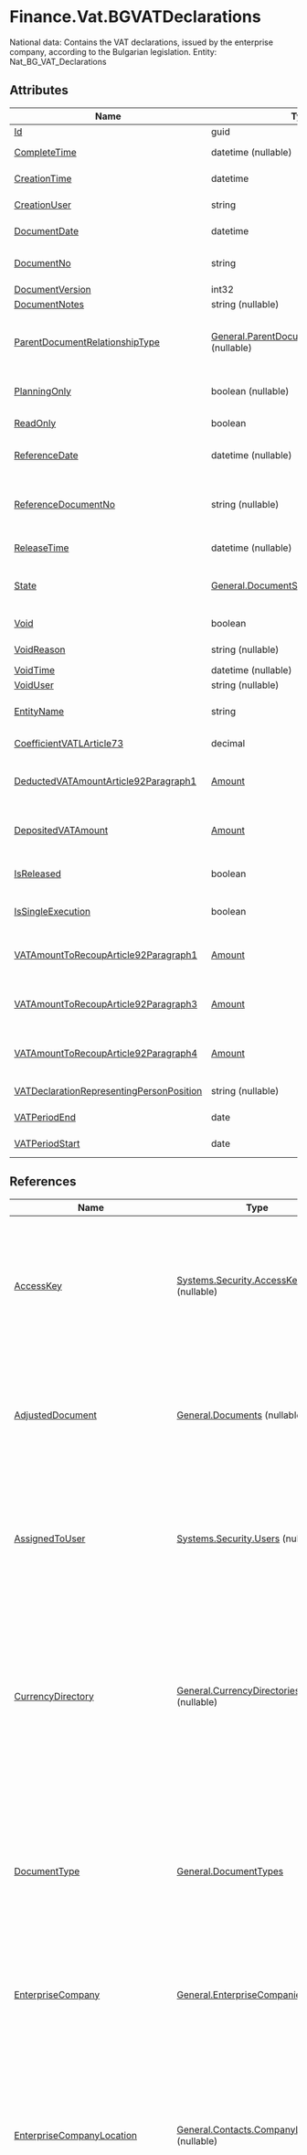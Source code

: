 # Finance.Vat.BGVATDeclarations

National data: Contains the VAT declarations, issued by the enterprise company, according to the Bulgarian legislation. Entity: Nat_BG_VAT_Declarations

## Attributes

| Name | Type | Description |
| ---- | ---- | --- |
| [Id](Finance.Vat.BGVATDeclarations.md#Id) | guid |  
| [CompleteTime](Finance.Vat.BGVATDeclarations.md#CompleteTime) | datetime (nullable) | Exact time, when the document was last completed[Filter(ge;le)] 
| [CreationTime](Finance.Vat.BGVATDeclarations.md#CreationTime) | datetime | Date/Time when the document was created [Required][Filter(ge;le)] 
| [CreationUser](Finance.Vat.BGVATDeclarations.md#CreationUser) | string | The login name of the user, who created the document [Required][Filter(like)] 
| [DocumentDate](Finance.Vat.BGVATDeclarations.md#DocumentDate) | datetime | The date on which the document was issued [Required][Filter(eq;ge;le)][ORD] 
| [DocumentNo](Finance.Vat.BGVATDeclarations.md#DocumentNo) | string | Document number, unique within Document_Type_Id [Required][Filter(eq;like)][ORD] 
| [DocumentVersion](Finance.Vat.BGVATDeclarations.md#DocumentVersion) | int32 | [Filter(eq;ge;le)] 
| [DocumentNotes](Finance.Vat.BGVATDeclarations.md#DocumentNotes) | string (nullable) | Notes for this Document 
| [ParentDocumentRelationshipType](Finance.Vat.BGVATDeclarations.md#ParentDocumentRelationshipType) | [General.ParentDocumentRelationshipType](Finance.Vat.BGVATDeclarations.md#ParentDocumentRelationshipType) (nullable) | Type of relationship between the current document and the parent document(s). Affects the constraints for execution/completion for the documents. Possible values: 'S' = 'Subtask', 'N' = 'Next task'. 
| [PlanningOnly](Finance.Vat.BGVATDeclarations.md#PlanningOnly) | boolean (nullable) | Indicates that the document is used only for planning (and as consequence its state cannot be greater than Planned) [Required] 
| [ReadOnly](Finance.Vat.BGVATDeclarations.md#ReadOnly) | boolean | True - the document is read only; false - the document is not read only [Required] 
| [ReferenceDate](Finance.Vat.BGVATDeclarations.md#ReferenceDate) | datetime (nullable) | The date to which this document refers, i.e. when the action really occurred. If null, Document_Date is taken [Filter(ge;le)] 
| [ReferenceDocumentNo](Finance.Vat.BGVATDeclarations.md#ReferenceDocumentNo) | string (nullable) | The number of the document (issued by the other party), which was the reason for the creation of the current document. The numebr should be unique within the party documents [Filter(eq;like)] 
| [ReleaseTime](Finance.Vat.BGVATDeclarations.md#ReleaseTime) | datetime (nullable) | Exact time, when the document was first released [Filter(ge;le)] 
| [State](Finance.Vat.BGVATDeclarations.md#State) | [General.DocumentState](Finance.Vat.BGVATDeclarations.md#State) | 0=New;5=Corrective;10=Computer Planned;20=Human Planned;30=Released;40=Completed;50=Closed [Required][Filter(eq;ge;le)] 
| [Void](Finance.Vat.BGVATDeclarations.md#Void) | boolean | True if the document is null and void [Required][Filter(eq)] 
| [VoidReason](Finance.Vat.BGVATDeclarations.md#VoidReason) | string (nullable) | Reason for voiding the document, entered by the user 
| [VoidTime](Finance.Vat.BGVATDeclarations.md#VoidTime) | datetime (nullable) | Date/time when the document has become void 
| [VoidUser](Finance.Vat.BGVATDeclarations.md#VoidUser) | string (nullable) | The user who voided the document 
| [EntityName](Finance.Vat.BGVATDeclarations.md#EntityName) | string | The entity name of the document equal to the entity name of the document type.[Filter(eq)] [ORD] 
| [CoefficientVATLArticle73](Finance.Vat.BGVATDeclarations.md#CoefficientVATLArticle73) | decimal | Field 01 - 33 from the declaration. Must be between 0.00 and 1.00. [Required] [Default(0)] 
| [DeductedVATAmountArticle92Paragraph1](Finance.Vat.BGVATDeclarations.md#DeductedVATAmountArticle92Paragraph1) | [Amount](../data-types/Amount.md) | Field 01 - 70 from the declaration. Amounts are in base currency. Must be greater than 0.00. [Currency: EnterpriseCompany.BaseCurrency] [Required] [Default(0)] 
| [DepositedVATAmount](Finance.Vat.BGVATDeclarations.md#DepositedVATAmount) | [Amount](../data-types/Amount.md) | Field 01 - 71 from the declaration. Amounts are in base currency. Must be greater than 0.00. [Currency: EnterpriseCompany.BaseCurrency] [Required] [Default(0)] 
| [IsReleased](Finance.Vat.BGVATDeclarations.md#IsReleased) | boolean | True if the document is not void and its state is released or greater. [Required] [Default(false)] [Filter(eq)] [ReadOnly] 
| [IsSingleExecution](Finance.Vat.BGVATDeclarations.md#IsSingleExecution) | boolean | Specifies whether the document is a single execution of its order document. [Required] [Default(false)] [Filter(eq)] [ReadOnly] 
| [VATAmountToRecoupArticle92Paragraph1](Finance.Vat.BGVATDeclarations.md#VATAmountToRecoupArticle92Paragraph1) | [Amount](../data-types/Amount.md) | Field 01 - 80 from the declaration. Amounts are in base currency. Must be greater than 0.00. [Currency: EnterpriseCompany.BaseCurrency] [Required] [Default(0)] 
| [VATAmountToRecoupArticle92Paragraph3](Finance.Vat.BGVATDeclarations.md#VATAmountToRecoupArticle92Paragraph3) | [Amount](../data-types/Amount.md) | Field 01 - 81 from the declaration. Amounts are in base currency. Must be greater than 0.00. [Currency: EnterpriseCompany.BaseCurrency] [Required] [Default(0)] 
| [VATAmountToRecoupArticle92Paragraph4](Finance.Vat.BGVATDeclarations.md#VATAmountToRecoupArticle92Paragraph4) | [Amount](../data-types/Amount.md) | Field 01 - 82 from the declaration. Amounts are in base currency. Must be greater than 0.00. [Currency: EnterpriseCompany.BaseCurrency] [Required] [Default(0)] 
| [VATDeclarationRepresentingPersonPosition](Finance.Vat.BGVATDeclarations.md#VATDeclarationRepresentingPersonPosition) | string (nullable) | Position of the representing person for the purposes of submitting of VAT declarations. 
| [VATPeriodEnd](Finance.Vat.BGVATDeclarations.md#VATPeriodEnd) | date | End date of the period fot which the VAT declaration is made. [Required] [Filter(ge;le)] 
| [VATPeriodStart](Finance.Vat.BGVATDeclarations.md#VATPeriodStart) | date | Start date of the period fot which the VAT declaration is made. [Required] [Filter(ge;le)] 

## References

| Name | Type | Description |
| ---- | ---- | --- |
| [AccessKey](Finance.Vat.BGVATDeclarations.md#AccessKey) | [Systems.Security.AccessKeys](Systems.Security.AccessKeys.md) (nullable) | The access key, containing the user permissions for this document. null means that all users have unlimited permissions |
| [AdjustedDocument](Finance.Vat.BGVATDeclarations.md#AdjustedDocument) | [General.Documents](General.Documents.md) (nullable) | The primary document, which the current document adjusts. null when this is not an adjustment document |
| [AssignedToUser](Finance.Vat.BGVATDeclarations.md#AssignedToUser) | [Systems.Security.Users](Systems.Security.Users.md) (nullable) | The user to which this document is assigned for handling. null means that the document is not assigned to specific user |
| [CurrencyDirectory](Finance.Vat.BGVATDeclarations.md#CurrencyDirectory) | [General.CurrencyDirectories](General.CurrencyDirectories.md) (nullable) | The currency directory, containing all the convertion rates, used by the document. null means that the document does not need currency convertions |
| [DocumentType](Finance.Vat.BGVATDeclarations.md#DocumentType) | [General.DocumentTypes](General.DocumentTypes.md) | The user defined type of the document. Determines document behaviour, properties, additional amounts, validation, generations, etc. [Required] |
| [EnterpriseCompany](Finance.Vat.BGVATDeclarations.md#EnterpriseCompany) | [General.EnterpriseCompanies](General.EnterpriseCompanies.md) | The enterprise company which issued the document [Required] |
| [EnterpriseCompanyLocation](Finance.Vat.BGVATDeclarations.md#EnterpriseCompanyLocation) | [General.Contacts.CompanyLocations](General.Contacts.CompanyLocations.md) (nullable) | The enterprise company location which issued the document. null means that there is only one location within the enterprise company and locations are not used |
| [FromCompanyDivision](Finance.Vat.BGVATDeclarations.md#FromCompanyDivision) | [General.Contacts.CompanyDivisions](General.Contacts.CompanyDivisions.md) (nullable) | The division of the company, issuing the document. null when the document is not issued by any specific division |
| [FromParty](Finance.Vat.BGVATDeclarations.md#FromParty) | [General.Contacts.Parties](General.Contacts.Parties.md) | The party which issued the document [Required] |
| [MasterDocument](Finance.Vat.BGVATDeclarations.md#MasterDocument) | [General.Documents](General.Documents.md) | In a multi-document tree, this is the root document, that created the whole tree. If this is the root it is equal to Id [Required] |
| [Parent](Finance.Vat.BGVATDeclarations.md#Parent) | [General.Documents](General.Documents.md) (nullable) | In a multi-document tree, this is the direct parent document. If this is the root it is null |
| [PrimeCauseDocument](Finance.Vat.BGVATDeclarations.md#PrimeCauseDocument) | [General.Documents](General.Documents.md) (nullable) | The document that is the prime cause for creation of the current document |
| [ResponsiblePerson](Finance.Vat.BGVATDeclarations.md#ResponsiblePerson) | [General.Contacts.Persons](General.Contacts.Persons.md) (nullable) | The person that is responsible for this order or transaction. It could be the sales person, the orderer, etc. |
| [ReverseOfDocument](Finance.Vat.BGVATDeclarations.md#ReverseOfDocument) | [General.Documents](General.Documents.md) (nullable) | The document which the current document is reverse of |
| [Sequence](Finance.Vat.BGVATDeclarations.md#Sequence) | [General.Sequences](General.Sequences.md) (nullable) | The sequence that will be used to give new numbers to the documents of this type |
| [ToCompanyDivision](Finance.Vat.BGVATDeclarations.md#ToCompanyDivision) | [General.Contacts.CompanyDivisions](General.Contacts.CompanyDivisions.md) | The division of the company, receiving the document. null when the document is not received by any specific division |
| [ToParty](Finance.Vat.BGVATDeclarations.md#ToParty) | [General.Contacts.Parties](General.Contacts.Parties.md) (nullable) | The party which should receive the document |
| [UserStatus](Finance.Vat.BGVATDeclarations.md#UserStatus) | [General.DocumentTypeUserStatuses](General.DocumentTypeUserStatuses.md) (nullable) | The user status of this document if applicable for this document type. null means unknown or not yet set |
| [DeclaringPerson](Finance.Vat.BGVATDeclarations.md#DeclaringPerson) | [Finance.Vat.BGVATDeclaringPersons](Finance.Vat.BGVATDeclaringPersons.md) (nullable) | Specific declaring person for this declaration. If the declaring person isn't specified then the default declaring person for the enterprise company is used. [Filter(multi eq)] |
| [VATDeclarationRepresentingPerson](Finance.Vat.BGVATDeclarations.md#VATDeclarationRepresentingPerson) | [General.Contacts.Persons](General.Contacts.Persons.md) (nullable) | Representing person for the purposes of submitting of VAT declarations. [Filter(multi eq)] |

## Child Collections

| Name | Type | Description |
| ---- | ---- | --- |
| DocumentAmounts | [General.DocumentAmounts](General.DocumentAmounts.md) |  
| Comments | [General.DocumentComments](General.DocumentComments.md) | List of [DocumentComment](General.DocumentComments.md) child objects, based on the [DocumentComment.Document](General.DocumentComments.md#Document) back reference 
| DistributedAmounts | [General.DocumentDistributedAmounts](General.DocumentDistributedAmounts.md) | List of [DocumentDistributedAmount](General.DocumentDistributedAmounts.md) child objects, based on the [DocumentDistributedAmount.Document](General.DocumentDistributedAmounts.md#Document) back reference 
| FileAttachments | [General.DocumentFileAttachments](General.DocumentFileAttachments.md) | List of [DocumentFileAttachment](General.DocumentFileAttachments.md) child objects, based on the [DocumentFileAttachment.Document](General.DocumentFileAttachments.md#Document) back reference 
| LineAmounts | [General.DocumentLineAmounts](General.DocumentLineAmounts.md) | List of [DocumentLineAmount](General.DocumentLineAmounts.md) child objects, based on the [DocumentLineAmount.Document](General.DocumentLineAmounts.md#Document) back reference 
| Prints | [General.DocumentPrints](General.DocumentPrints.md) | List of [DocumentPrint](General.DocumentPrints.md) child objects, based on the [DocumentPrint.Document](General.DocumentPrints.md#Document) back reference 
| StateChanges | [General.DocumentStateChanges](General.DocumentStateChanges.md) | List of [DocumentStateChange](General.DocumentStateChanges.md) child objects, based on the [DocumentStateChange.Document](General.DocumentStateChanges.md#Document) back reference 
| Versions | [General.DocumentVersions](General.DocumentVersions.md) | List of [DocumentVersion](General.Documents.md#DocumentVersion) child objects, based on the [DocumentVersion.Document](General.DocumentVersions.md#Document) back reference 


## Attribute Details

### Id

_Type_: **guid**  
_Supported Filters_: **Equals, EqualsIn**  
_Supports Order By_: **False**  
_Default Value_: **NewGuid**  

### CompleteTime

> Exact time, when the document was last completed[Filter(ge;le)]

_Type_: **datetime (nullable)**  
_Supported Filters_: **GreaterThanOrLessThan**  
_Supports Order By_: **False**  

### CreationTime

> Date/Time when the document was created [Required][Filter(ge;le)]

_Type_: **datetime**  
_Supported Filters_: **GreaterThanOrLessThan**  
_Supports Order By_: **False**  
_Default Value_: **CurrentDateTime**  

### CreationUser

> The login name of the user, who created the document [Required][Filter(like)]

_Type_: **string**  
_Supported Filters_: **Like**  
_Supports Order By_: **False**  

### DocumentDate

> The date on which the document was issued [Required][Filter(eq;ge;le)][ORD]

_Type_: **datetime**  
_Supported Filters_: **Equals, GreaterThanOrLessThan**  
_Supports Order By_: **True**  
_Default Value_: **CurrentDate**  

### DocumentNo

> Document number, unique within Document_Type_Id [Required][Filter(eq;like)][ORD]

_Type_: **string**  
_Supported Filters_: **Equals, Like**  
_Supports Order By_: **True**  

### DocumentVersion

> [Filter(eq;ge;le)]

_Type_: **int32**  
_Supported Filters_: **Equals, GreaterThanOrLessThan**  
_Supports Order By_: **False**  
_Default Value_: **1**  

### DocumentNotes

> Notes for this Document

_Type_: **string (nullable)**  
_Supported Filters_: **NotFilterable**  
_Supports Order By_: **False**  

### ParentDocumentRelationshipType

> Type of relationship between the current document and the parent document(s). Affects the constraints for execution/completion for the documents. Possible values: 'S' = 'Subtask', 'N' = 'Next task'.

_Type_: **[General.ParentDocumentRelationshipType](Finance.Vat.BGVATDeclarations.md#ParentDocumentRelationshipType) (nullable)**  
Relationship between parent and child documents  
_Allowed Values (Enum Members)_  

| Value | Description |
| ---- | --- |
| Subtask | The child document is a sub-task of the parent document. (Complete child to complete parent) <br /> _Database Value:_ 'S' <br /> _Model Value:_ 0 <br /> _Domain API Value:_ 'Subtask' |
| NextTask | The child document is next task of the parent document. (Complete parent to complete child) <br /> _Database Value:_ 'N' <br /> _Model Value:_ 1 <br /> _Domain API Value:_ 'NextTask' |

_Supported Filters_: **NotFilterable**  
_Supports Order By_: **False**  

### PlanningOnly

> Indicates that the document is used only for planning (and as consequence its state cannot be greater than Planned) [Required]

_Type_: **boolean (nullable)**  
_Supported Filters_: **NotFilterable**  
_Supports Order By_: **False**  
_Default Value_: **False**  

### ReadOnly

> True - the document is read only; false - the document is not read only [Required]

_Type_: **boolean**  
_Supported Filters_: **NotFilterable**  
_Supports Order By_: **False**  
_Default Value_: **False**  

### ReferenceDate

> The date to which this document refers, i.e. when the action really occurred. If null, Document_Date is taken [Filter(ge;le)]

_Type_: **datetime (nullable)**  
_Supported Filters_: **GreaterThanOrLessThan**  
_Supports Order By_: **False**  

### ReferenceDocumentNo

> The number of the document (issued by the other party), which was the reason for the creation of the current document. The numebr should be unique within the party documents [Filter(eq;like)]

_Type_: **string (nullable)**  
_Supported Filters_: **Equals, Like**  
_Supports Order By_: **False**  

### ReleaseTime

> Exact time, when the document was first released [Filter(ge;le)]

_Type_: **datetime (nullable)**  
_Supported Filters_: **GreaterThanOrLessThan**  
_Supports Order By_: **False**  

### State

> 0=New;5=Corrective;10=Computer Planned;20=Human Planned;30=Released;40=Completed;50=Closed [Required][Filter(eq;ge;le)]

_Type_: **[General.DocumentState](Finance.Vat.BGVATDeclarations.md#State)**  
Enumeration of document system states  
_Allowed Values (Enum Members)_  

| Value | Description |
| ---- | --- |
| New | New document, just created. Can be edited. (Stored as 0). <br /> _Database Value:_ 0 <br /> _Model Value:_ 0 <br /> _Domain API Value:_ 'New' |
| Adjustment | Document which adjusts other released documents. (Stored as 5). <br /> _Database Value:_ 5 <br /> _Model Value:_ 5 <br /> _Domain API Value:_ 'Adjustment' |
| Planned | Planned by the system for future releasing. (Stored as 10). <br /> _Database Value:_ 10 <br /> _Model Value:_ 10 <br /> _Domain API Value:_ 'Planned' |
| FirmPlanned | Planned by operator for future releasing. (Stored as 20). <br /> _Database Value:_ 20 <br /> _Model Value:_ 20 <br /> _Domain API Value:_ 'FirmPlanned' |
| Released | Released document. Changes can be applied only through adjustment documents. (Stored as 30). <br /> _Database Value:_ 30 <br /> _Model Value:_ 30 <br /> _Domain API Value:_ 'Released' |
| Completed | Work has completed. (Stored as 40). <br /> _Database Value:_ 40 <br /> _Model Value:_ 40 <br /> _Domain API Value:_ 'Completed' |
| Closed | The document is audited and closed. Adjustments are not allowed, but reopening is allowed. (Stored as 50). <br /> _Database Value:_ 50 <br /> _Model Value:_ 50 <br /> _Domain API Value:_ 'Closed' |

_Supported Filters_: **Equals, GreaterThanOrLessThan, EqualsIn**  
_Supports Order By_: **False**  
_Default Value_: **0**  

### Void

> True if the document is null and void [Required][Filter(eq)]

_Type_: **boolean**  
_Supported Filters_: **Equals**  
_Supports Order By_: **False**  
_Default Value_: **False**  

### VoidReason

> Reason for voiding the document, entered by the user

_Type_: **string (nullable)**  
_Supported Filters_: **NotFilterable**  
_Supports Order By_: **False**  

### VoidTime

> Date/time when the document has become void

_Type_: **datetime (nullable)**  
_Supported Filters_: **NotFilterable**  
_Supports Order By_: **False**  

### VoidUser

> The user who voided the document

_Type_: **string (nullable)**  
_Supported Filters_: **NotFilterable**  
_Supports Order By_: **False**  

### EntityName

> The entity name of the document equal to the entity name of the document type.[Filter(eq)] [ORD]

_Type_: **string**  
_Supported Filters_: **Equals**  
_Supports Order By_: **True**  

### CoefficientVATLArticle73

> Field 01 - 33 from the declaration. Must be between 0.00 and 1.00. [Required] [Default(0)]

_Type_: **decimal**  
_Supported Filters_: **NotFilterable**  
_Supports Order By_: **False**  
_Default Value_: **0**  

### DeductedVATAmountArticle92Paragraph1

> Field 01 - 70 from the declaration. Amounts are in base currency. Must be greater than 0.00. [Currency: EnterpriseCompany.BaseCurrency] [Required] [Default(0)]

_Type_: **[Amount](../data-types/Amount.md)**  
_Supported Filters_: **NotFilterable**  
_Supports Order By_: **False**  
_Default Value_: **Constant**  

### DepositedVATAmount

> Field 01 - 71 from the declaration. Amounts are in base currency. Must be greater than 0.00. [Currency: EnterpriseCompany.BaseCurrency] [Required] [Default(0)]

_Type_: **[Amount](../data-types/Amount.md)**  
_Supported Filters_: **NotFilterable**  
_Supports Order By_: **False**  
_Default Value_: **Constant**  

### IsReleased

> True if the document is not void and its state is released or greater. [Required] [Default(false)] [Filter(eq)] [ReadOnly]

_Type_: **boolean**  
_Supported Filters_: **Equals**  
_Supports Order By_: **False**  
_Default Value_: **False**  

### IsSingleExecution

> Specifies whether the document is a single execution of its order document. [Required] [Default(false)] [Filter(eq)] [ReadOnly]

_Type_: **boolean**  
_Supported Filters_: **Equals**  
_Supports Order By_: **False**  
_Default Value_: **False**  

### VATAmountToRecoupArticle92Paragraph1

> Field 01 - 80 from the declaration. Amounts are in base currency. Must be greater than 0.00. [Currency: EnterpriseCompany.BaseCurrency] [Required] [Default(0)]

_Type_: **[Amount](../data-types/Amount.md)**  
_Supported Filters_: **NotFilterable**  
_Supports Order By_: **False**  
_Default Value_: **Constant**  

### VATAmountToRecoupArticle92Paragraph3

> Field 01 - 81 from the declaration. Amounts are in base currency. Must be greater than 0.00. [Currency: EnterpriseCompany.BaseCurrency] [Required] [Default(0)]

_Type_: **[Amount](../data-types/Amount.md)**  
_Supported Filters_: **NotFilterable**  
_Supports Order By_: **False**  
_Default Value_: **Constant**  

### VATAmountToRecoupArticle92Paragraph4

> Field 01 - 82 from the declaration. Amounts are in base currency. Must be greater than 0.00. [Currency: EnterpriseCompany.BaseCurrency] [Required] [Default(0)]

_Type_: **[Amount](../data-types/Amount.md)**  
_Supported Filters_: **NotFilterable**  
_Supports Order By_: **False**  
_Default Value_: **Constant**  

### VATDeclarationRepresentingPersonPosition

> Position of the representing person for the purposes of submitting of VAT declarations.

_Type_: **string (nullable)**  
_Supported Filters_: **NotFilterable**  
_Supports Order By_: **False**  

### VATPeriodEnd

> End date of the period fot which the VAT declaration is made. [Required] [Filter(ge;le)]

_Type_: **date**  
_Supported Filters_: **GreaterThanOrLessThan**  
_Supports Order By_: **False**  

### VATPeriodStart

> Start date of the period fot which the VAT declaration is made. [Required] [Filter(ge;le)]

_Type_: **date**  
_Supported Filters_: **GreaterThanOrLessThan**  
_Supports Order By_: **False**  


## Reference Details

### AccessKey

> The access key, containing the user permissions for this document. null means that all users have unlimited permissions

_Type_: **[Systems.Security.AccessKeys](Systems.Security.AccessKeys.md) (nullable)**  
_Supported Filters_: **Equals, EqualsIn**  
_Supports Order By_: **False**  

### AdjustedDocument

> The primary document, which the current document adjusts. null when this is not an adjustment document

_Type_: **[General.Documents](General.Documents.md) (nullable)**  
_Supported Filters_: **Equals, EqualsIn**  
_Supports Order By_: **False**  

### AssignedToUser

> The user to which this document is assigned for handling. null means that the document is not assigned to specific user

_Type_: **[Systems.Security.Users](Systems.Security.Users.md) (nullable)**  
_Supported Filters_: **Equals, EqualsIn**  
_Supports Order By_: **False**  

### CurrencyDirectory

> The currency directory, containing all the convertion rates, used by the document. null means that the document does not need currency convertions

_Type_: **[General.CurrencyDirectories](General.CurrencyDirectories.md) (nullable)**  
_Supported Filters_: **Equals, EqualsIn**  
_Supports Order By_: **False**  

### DocumentType

> The user defined type of the document. Determines document behaviour, properties, additional amounts, validation, generations, etc. [Required]

_Type_: **[General.DocumentTypes](General.DocumentTypes.md)**  
_Supported Filters_: **Equals, EqualsIn**  
_Supports Order By_: **False**  

### EnterpriseCompany

> The enterprise company which issued the document [Required]

_Type_: **[General.EnterpriseCompanies](General.EnterpriseCompanies.md)**  
_Supported Filters_: **Equals, EqualsIn**  
_Supports Order By_: **False**  

### EnterpriseCompanyLocation

> The enterprise company location which issued the document. null means that there is only one location within the enterprise company and locations are not used

_Type_: **[General.Contacts.CompanyLocations](General.Contacts.CompanyLocations.md) (nullable)**  
_Supported Filters_: **Equals, EqualsIn**  
_Supports Order By_: **False**  

### FromCompanyDivision

> The division of the company, issuing the document. null when the document is not issued by any specific division

_Type_: **[General.Contacts.CompanyDivisions](General.Contacts.CompanyDivisions.md) (nullable)**  
_Supported Filters_: **Equals, EqualsIn**  
_Supports Order By_: **False**  

### FromParty

> The party which issued the document [Required]

_Type_: **[General.Contacts.Parties](General.Contacts.Parties.md)**  
_Supported Filters_: **Equals, EqualsIn**  
_Supports Order By_: **False**  

### MasterDocument

> In a multi-document tree, this is the root document, that created the whole tree. If this is the root it is equal to Id [Required]

_Type_: **[General.Documents](General.Documents.md)**  
_Supported Filters_: **Equals, EqualsIn**  
_Supports Order By_: **False**  

### Parent

> In a multi-document tree, this is the direct parent document. If this is the root it is null

_Type_: **[General.Documents](General.Documents.md) (nullable)**  
_Supported Filters_: **Equals, EqualsIn**  
_Supports Order By_: **False**  

### PrimeCauseDocument

> The document that is the prime cause for creation of the current document

_Type_: **[General.Documents](General.Documents.md) (nullable)**  
_Supported Filters_: **EqualsIn**  
_Supports Order By_: **False**  

### ResponsiblePerson

> The person that is responsible for this order or transaction. It could be the sales person, the orderer, etc.

_Type_: **[General.Contacts.Persons](General.Contacts.Persons.md) (nullable)**  
_Supported Filters_: **EqualsIn**  
_Supports Order By_: **False**  

### ReverseOfDocument

> The document which the current document is reverse of

_Type_: **[General.Documents](General.Documents.md) (nullable)**  
_Supported Filters_: **EqualsIn**  
_Supports Order By_: **False**  

### Sequence

> The sequence that will be used to give new numbers to the documents of this type

_Type_: **[General.Sequences](General.Sequences.md) (nullable)**  
_Supported Filters_: **EqualsIn**  
_Supports Order By_: **False**  

### ToCompanyDivision

> The division of the company, receiving the document. null when the document is not received by any specific division

_Type_: **[General.Contacts.CompanyDivisions](General.Contacts.CompanyDivisions.md)**  
_Supported Filters_: **NotFilterable**  
_Supports Order By_: ****  

### ToParty

> The party which should receive the document

_Type_: **[General.Contacts.Parties](General.Contacts.Parties.md) (nullable)**  
_Supported Filters_: **EqualsIn**  
_Supports Order By_: **False**  

### UserStatus

> The user status of this document if applicable for this document type. null means unknown or not yet set

_Type_: **[General.DocumentTypeUserStatuses](General.DocumentTypeUserStatuses.md) (nullable)**  
_Supported Filters_: **EqualsIn**  
_Supports Order By_: **False**  

### DeclaringPerson

> Specific declaring person for this declaration. If the declaring person isn't specified then the default declaring person for the enterprise company is used. [Filter(multi eq)]

_Type_: **[Finance.Vat.BGVATDeclaringPersons](Finance.Vat.BGVATDeclaringPersons.md) (nullable)**  
_Supported Filters_: **Equals, EqualsIn**  
_Supports Order By_: **False**  

### VATDeclarationRepresentingPerson

> Representing person for the purposes of submitting of VAT declarations. [Filter(multi eq)]

_Type_: **[General.Contacts.Persons](General.Contacts.Persons.md) (nullable)**  
_Supported Filters_: **Equals, EqualsIn**  
_Supports Order By_: **False**  



## Business Rules

[!list erp.entity=Finance.Vat.BGVATDeclarations erp.type=business-rule default-text="None"]

## Front-End Business Rules

[!list erp.entity=Finance.Vat.BGVATDeclarations erp.type=front-end-business-rule default-text="None"]

## Generations

[!list erp.entity=Finance.Vat.BGVATDeclarations erp.type=generation default-text="None"]

## API

Domain API Query:
<https://demodb.my.erp.net/api/domain/odata/Finance_Vat_BGVATDeclarations?$top=10>

Domain API Query Builder:
<https://demodb.my.erp.net/api/domain/querybuilder#Finance_Vat_BGVATDeclarations?$top=10>

Table API Query:
<https://demodb.my.erp.net/api/domain/odata/Nat_BG_VAT_Declarations?$top=10>

